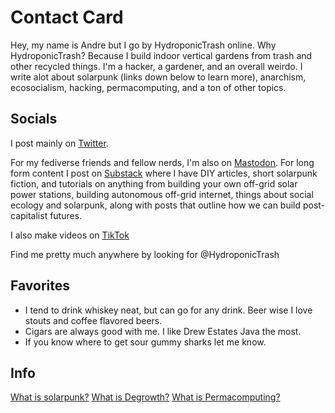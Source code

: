 # Contact Card
Hey, my name is Andre but I go by HydroponicTrash online. Why HydroponicTrash? Because I build indoor vertical gardens from trash and other recycled things. I'm a hacker, a gardener, and an overall weirdo. I write alot about solarpunk (links down below to learn more), anarchism, ecosocialism, hacking, permacomputing, and a ton of other topics.

## Socials
I post mainly on [Twitter](https://twitter.com/HydroponicTrash).

For my fediverse friends and fellow nerds, I'm also on [Mastodon](https://kolektiva.social/@hydroponictrash).
For long form content I post on [Substack](https://anarchosolarpunk.substack.com/archive) where I have DIY articles, short solarpunk fiction, and tutorials on anything from building your own off-grid solar power stations, building autonomous off-grid internet, things about social ecology and solarpunk, along with posts that outline how we can build post-capitalist futures.

I also make videos on [TikTok](https://www.tiktok.com/@hydroponictrash)

Find me pretty much anywhere by looking for @HydroponicTrash

## Favorites
- I tend to drink whiskey neat, but can go for any drink. Beer wise I love stouts and coffee flavored beers. 
- Cigars are always good with me. I like Drew Estates Java the most. 
- If you know where to get sour gummy sharks let me know. 

## Info
[What is solarpunk?](https://www.youtube.com/watch?v=hHI61GHNGJM)
[What is Degrowth?](https://www.youtube.com/watch?v=omcUaD8pxaY)
[What is Permacomputing?](https://permacomputing.net/)
